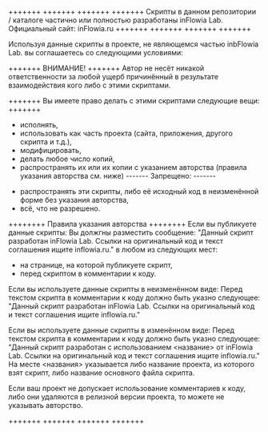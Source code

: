 +++++++	+++++++	+++++++	+++++++
Скрипты в данном репозитории / каталоге частично или полностью разработаны inFlowia Lab.
Официальный сайт: inFlowia.ru
+++++++	+++++++	+++++++	+++++++

Используя данные скрипты в проекте, не являющемся частью inbFlowia Lab. вы соглашаетесь со следующими условиями:

+++++++		ВНИМАНИЕ!	+++++++
Автор не несёт никакой ответственности за любой ущерб причинённый в результате взаимодействия кого либо с этими скриптами.

+++++++ Вы имеете право делать с этими скриптами следующие вещи: +++++++
+ исполнять,
+ использовать как часть проекта (сайта, приложения, другого скрипта и т.д.),
+ модифицировать,
+ делать любое число копий,
+ распространять их или их копии с указанием авторства (правила указания авторства см. ниже)
-------		Запрещено:	-------
- распространять эти скрипты, либо её исходный код в неизменённой форме без указания авторства,
- всё, что не разрешено.


++++++++ Правила указания авторства ++++++++
Если вы публикуете данные скрипты:
Вы должгны разместить сообщение: "Данный скрипт разработан inFlowia Lab. Ссылки на оригинальный код и текст соглашения ищите inflowia.ru." в любом из следующих мест:
- на странице, на которой публикуете скрипт,
- перед скриптом в комментарии к коду.

Если вы используете данные скрипты в неизменённом виде:
Перед текстом скрипта в комментарии к коду должно быть указно следующее:
"Данный скрипт разработан inFlowia Lab. Ссылки на оригинальный код и текст соглашения ищите inflowia.ru."

Если вы используете данные скрипты в изменённом виде:
Перед текстом скрипта в комментарии к коду должно быть указно следующее:
"Данный скрипт разработан с использованием <название> от inFlowia Lab. Ссылки на оригинальный код и текст соглашения ищите inflowia.ru."
На месте <названия> указывается либо название проекта, из которого взят скрипт, либо название основного файла скрипта.

Если ваш проект не допускает использование комментариев к коду, либо они удаляются в релизной версии проекта, то можете не указывать авторство.

+++++++	+++++++	+++++++	+++++++
